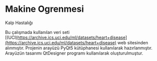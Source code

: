 # Makine Ogrenmesi
 Kalp Hastalığı

Bu çalışmada kullanılan veri seti [(UCI)https://archive.ics.uci.edu/ml/datasets/heart+disease](https://archive.ics.uci.edu/ml/datasets/heart+disease) web sitesinden alınmıştır.
Projenin arayüzü PyQt5 kütüphanesi kullanılarak hazırlanmıştır. Arayüzün tasarımı QtDesigner programı kullanılarak oluşturulmuştur.
